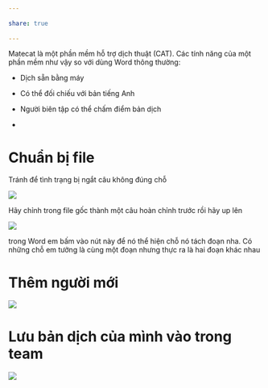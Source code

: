 ---  
share: true  
---  
Matecat là một phần mềm hỗ trợ dịch thuật (CAT). Các tính năng của một phần mềm như vậy so với dùng Word thông thường:  
- Dịch sẵn bằng máy  
- Có thể đối chiếu với bản tiếng Anh  
- Người biên tập có thể chấm điểm bản dịch  
-   
# Chuẩn bị file  
Tránh để tình trạng bị ngắt câu không đúng chỗ  
![](https://i.imgur.com/aEXiEJo.png)  
Hãy chỉnh trong file gốc thành một câu hoàn chỉnh trước rồi hãy up lên  
![](https://i.imgur.com/w2pAl7I.png)  
trong Word em bấm vào nút này để nó thể hiện chỗ nó tách đoạn nha. Có những chỗ em tưởng là cùng một đoạn nhưng thực ra là hai đoạn khác nhau  
# Thêm người mới  
![](https://i.imgur.com/WcZuPQQ.png)  
# Lưu bản dịch của mình vào trong team   
![](https://i.imgur.com/JpkQd0g.png)